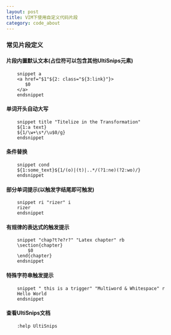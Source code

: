```yaml
---
layout: post
title: VIM下使用自定义代码片段
category: code_about
---
```


### 常见片段定义

#### 片段内置默认文本(占位符可以包含其他UltiSnips元素)

        snippet a
        <a href="$1"${2: class="${3:link}"}>
           $0
        </a>
        endsnippet

#### 单词开头自动大写

        snippet title "Titelize in the Transformation"
        ${1:a text}
        ${1/\w+\s*/\u$0/g}
        endsnippet

#### 条件替换

        snippet cond
        ${1:some_text}${1/(o)|(t)|..*/(?1:ne)(?2:wo)/}
        endsnippet

#### 部分单词提示(以触发字结尾即可触发)

        snippet ri "rizer" i
        rizer
        endsnippet

#### 有规律的表达式的触发提示

        snippet "chap?t?e?r?" "Latex chapter" rb
        \section{chapter}
            $0
        \end{chapter}
        endsnippet

#### 特殊字符串触发提示

        snippet " this is a trigger" "Multiword & Whitespace" r
        Hello World
        endsnippet

#### 查看UltiSnips文档

        :help UltiSnips
